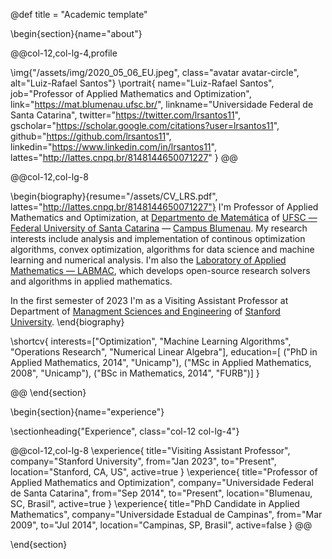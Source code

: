 @def title = "Academic template"



<!-- -----------------
     BIOGRAPHY SECTION
     ----------------- -->

\begin{section}{name="about"}

<!-- LEFT COLUMN -->
@@col-12,col-lg-4,profile

\img{"/assets/img/2020_05_06_EU.jpeg", class="avatar avatar-circle", alt="Luiz-Rafael Santos"}
\portrait{
  name="Luiz-Rafael Santos",
  job="Professor of Applied Mathematics and Optimization",
  link="https://mat.blumenau.ufsc.br/",
  linkname="Universidade Federal de Santa Catarina",
  twitter="https://twitter.com/lrsantos11",
  gscholar="https://scholar.google.com/citations?user=lrsantos11",
  github="https://github.com/lrsantos11",
  linkedin="https://www.linkedin.com/in/lrsantos11", 
  lattes="http://lattes.cnpq.br/8148144650071227"
}
@@ <!-- end of column -->

<!-- RIGHT COLUMN -->
@@col-12,col-lg-8

\begin{biography}{resume="/assets/CV_LRS.pdf", lattes="http://lattes.cnpq.br/8148144650071227"}
I'm Professor of Applied Mathematics and Optimization, at [Departmento de Matemática](https://mat.blumenau.ufsc.br) of [UFSC — Federal University of Santa Catarina](https://ufsc.br) — [Campus Blumenau](https://blumenau.ufsc.br). My research interests include analysis and implementation of continous optimization algorithms, convex optimization, algorithms for data science and machine learning and numerical analysis. I'm also  the [Laboratory of Applied Mathematics — LABMAC](http://labmac.mat.blumenau.ufsc.br), which develops open-source research solvers and algorithms in applied mathematics.

In the first semester of 2023 I'm as a Visiting Assistant Professor at Department of [Managment Sciences and Engineering](https://msande.stanford.edu) of [Stanford University](https://stanford.edu). 
\end{biography}

\shortcv{
  interests=["Optimization", "Machine Learning Algorithms", "Operations Research", "Numerical Linear Algebra"],
  education=[
    ("PhD in Applied Mathematics, 2014", "Unicamp"),
    ("MSc in Applied Mathematics, 2008", "Unicamp"),
    ("BSc in Mathematics, 2014", "FURB")]
}

@@ <!-- end of column -->
\end{section}

<!-- --------------
     SKILLS SECTION
     -------------- -->

<!-- \begin{section}{name="skills", class="wg-featurette", rowclass="featurette"} -->

<!-- \sectionheading{"Skills", class="col-md-12"} -->

<!-- \skill{"Julia", "90%", img="/assets/img/julia-dots.svg"} -->
<!-- \skill{"Machine Learning", "100%", fa="chart-line"} -->
<!-- \skill{"Photography", "10%", fa="camera-retro"} -->

<!-- \end{section} -->


<!-- ------------------
     EXPERIENCE SECTION
     ------------------ -->

\begin{section}{name="experience"}

\sectionheading{"Experience", class="col-12 col-lg-4"}

@@col-12,col-lg-8
\experience{
  title="Visiting Assistant Professor",
  company="Stanford University",
  from="Jan 2023",
  to="Present",
  location="Stanford, CA, US",
  active=true
  }
\experience{
  title="Professor of Applied Mathematics and Optimization",
  company="Universidade Federal de Santa Catarina",
  from="Sep 2014",
  to="Present",
  location="Blumenau, SC, Brasil",
  active=true
  }
  \experience{
  title="PhD Candidate in Applied Mathematics",
  company="Universidade Estadual de Campinas",
  from="Mar 2009",
  to="Jul 2014",
  location="Campinas, SP, Brasil",
  active=false
  }
@@

\end{section}


<!-- --------------------
     RECENT POSTS SECTION
     -------------------- -->



<!-- -----------------
     PORTFOLIO SECTION XXX
     ----------------- -->

<!-- -------------
     TALKS SECTION XXX
     ------------- -->

<!-- --------------------
     FEATURED PUB SECTION XXX
     -------------------- -->

<!-- ---------------------------
     RECENT PUBLICATIONS SECTION XXX
     --------------------------- -->
